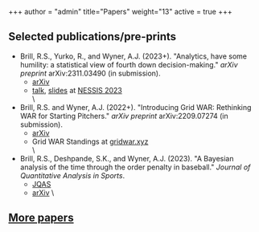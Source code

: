 +++
author = "admin"
title="Papers"
weight="13"
active = true
+++

## Selected publications/pre-prints

* Brill, R.S., Yurko, R., and Wyner, A.J. (2023+). "Analytics, have some humility: a statistical view of fourth down decision-making."  _arXiv preprint_ arXiv:2311.03490 (in submission).
    * [arXiv](https://arxiv.org/abs/2311.03490)  
    * [talk](https://www.youtube.com/watch?v=uS4XxQ0LVfE), [slides](/pdf/talks/slides_NESSIS23_Brill.pdf) at [NESSIS 2023](http://www.nessis.org/nessis23.html)
\
\
* Brill, R.S. and Wyner, A.J. (2022+). "Introducing Grid WAR: Rethinking WAR for Starting Pitchers." _arXiv preprint_ arXiv:2209.07274 (in submission).
    * [arXiv](https://arxiv.org/abs/2209.07274)
    * Grid WAR Standings at [gridwar.xyz](https://gridwar.xyz)  
\
* Brill, R.S., Deshpande, S.K., and Wyner, A.J. (2023). "A Bayesian analysis of the time through the order penalty in baseball." _Journal of Quantitative Analysis in Sports_.
    * [JQAS](https://www.degruyter.com/document/doi/10.1515/jqas-2022-0116/html?lang=en)
    * [arXiv](https://arxiv.org/abs/2210.06724) 
\


## [More papers](/pubs/)



